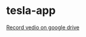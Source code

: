 # tesla-app
[Record vedio on google drive](https://drive.google.com/file/d/1OQ2w3udpyL-8IBLt_d5wa2lRPi3oOGBn/view?usp=share_link)
